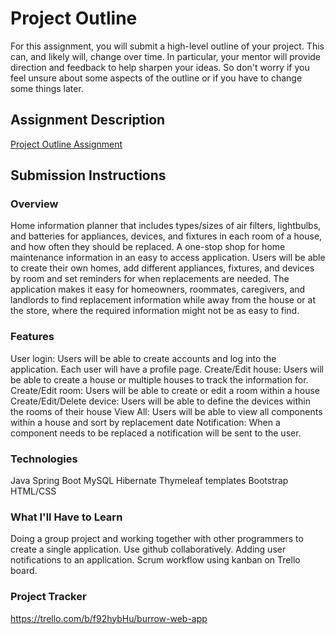 # Project Outline
For this assignment, you will submit a high-level outline of your project. This can, and likely will, change over time. In particular, your mentor will provide direction and feedback to help sharpen your ideas. So don't worry if you feel unsure about some aspects of the outline or if you have to change some things later.

## Assignment Description
[Project Outline Assignment](https://education.launchcode.org/liftoff/modules/assignments/project-outline)

## Submission Instructions

### Overview
Home information planner that includes types/sizes of air filters, lightbulbs, and batteries for appliances, devices, and fixtures in each room of a house, and how often they should be replaced. A one-stop shop for home maintenance information in an easy to access application. Users will be able to create their own homes, add different appliances, fixtures, and devices by room and set reminders for when replacements are needed. The application makes it easy for homeowners, roommates, caregivers, and landlords to find replacement information while away from the house or at the store, where the required information might not be as easy to find.
### Features
User login: Users will be able to create accounts and log into the application. Each user will have a profile page.
Create/Edit house: Users will be able to create a house or multiple houses to track the information for.
Create/Edit room: Users will be able to create or edit a room within a house
Create/Edit/Delete device: Users will be able to define the devices within the rooms of their house
View All: Users will be able to view all components within a house and sort by replacement date
Notification: When a component needs to be replaced a notification will be sent to the user.
### Technologies
Java
Spring Boot
MySQL
Hibernate
Thymeleaf templates
Bootstrap
HTML/CSS
### What I'll Have to Learn
Doing a group project and working together with other programmers to create a single application. Use github collaboratively. Adding user notifications to an application. Scrum workflow using kanban on Trello board.
### Project Tracker
https://trello.com/b/f92hybHu/burrow-web-app
